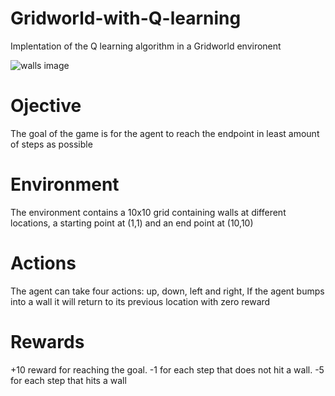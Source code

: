 # Gridworld-with-Q-learning

Implentation of the Q learning algorithm in a Gridworld environent

![walls image](https://user-images.githubusercontent.com/116836999/210906371-1c7708c4-7087-4a2e-97f5-a7b70e80fb3c.png)

# Ojective
The goal of the game is for the agent to reach the endpoint in least amount of steps as possible

# Environment
The environment contains a 10x10 grid containing walls at different locations, a starting point at (1,1) and an end point at (10,10)

# Actions
The agent can take four actions: up, down, left and right, If the agent bumps into a wall it will return to its previous location with zero reward

# Rewards
+10 reward for reaching the goal.
-1 for each step that does not hit a wall.
-5 for each step that hits a wall

